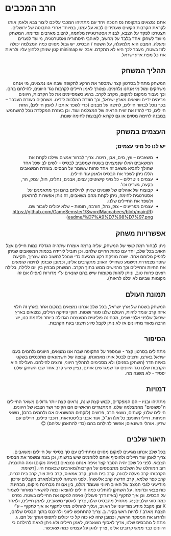 # חרב המכבים
<div dir = "rtl">

אתם נמצאים בתקופת נס חנוכה ויחד עם מתתיהו המכבי עליכם ליצור צבא ולאמן אותו לקראת הקרבות הקשים שעתידים לבוא על עמנו, במיוחד אחרי התבוסה של ירושלים. תצטרכו לפקד על הצבא, לבנות אסטרטגיית מלחמה, להציב מארבים וכדומה.
המשחק מיועד לשחקן אחד בלבד על מחשב, לאוהבי היסתוריה ואסטרטגיה, מיועד לנערים ומעלה.
המבט הוא מלמעלה, על השטח / הבסיס. יש גבול מסוים כמה המצלמה יכולה לזוז בשטח, מעבר לכך היא לא תתקדם. אבל יש minimap קטן שניתן ללחוץ עליו ולראות את כל מפת ארץ ישראל.
 

## תהליך המשחק 
המשחק מתחיל בסרטון קצר שמספר את הרקע לתקופה שבה אנו נמצאים, מי אנחנו משחקים ומול מי אנחנו נלחמים.
נצטרך לאמן חיילים לקרבות נגד היוונים, להילחם בהם. וכך נעבור ממקום למקום, מקרב לקרב.
ברגע כשמסיימים את כל הקרבות, היוונים מרימים ידיים ויוצאים מארץ ישראל, וכך חוזרת המלכות לידינו.
משחקים בעזרת העכבר – בכך נוכל לבחור חיילים, לחיצה על מבנים (כדי לשפר אותם / לאמן חיילים), הזזת חיילים, כדי להזיז את זווית הראיה של המצלמה ועוד. וכן בעזרת המקלדת נוכל להשתמש במבנה לחימה מסוים או גם לקרוא לקבוצות לחימה שונות.
## העצמים במשחק
### יש לנו כל מיני עצמים;
- משאבים – עץ, מים, אבן, חיטה. צריך לבחור אנשים שילכו לקחת את המשאבים האלו שנמצאים בשטח שמסביב לבסיס – לשים לב שכל אחד שהולך להביא משאב זה אחד פחות ששומר על הבסיס. בעזרת המשאבים הללו ניתן לשפר את הבסיס ולאמן עוד חיילים.
- עצמים נייטרלים – כל מיני קישוטים; עצים, אבנים, נחלים, חול, עמק, הר, בקעה, גשרים וכו'.
- קבוצות של אוהלים של שונאים שניתן להילחם בהם וכך מתאמנים על אסטרטגית לחימה, ניתן לקחת מהם משאבים, זה נותן אפשרות  להתאמן ולשפר את החיילים שלנו.
- עצמים מפריעים – צוק, נחל, חורבה, חומות – שלא יכולים לעבור שם.
(https://github.com/GameSemster1/SwordMaccabees/blob/main/Readme/%D7%A9%D7%98%D7%97.png)
## אפשרויות משחק
ניתן לבחור רמת קושי של המשחק, עליה ברמה אומרת שתהיה הגדלת כמות חיילים אצל האויב בכל שלב, יחד עם כמות החיים שלהם. וכן תוביל לירידה בכמות המשאבים שניתן להפיק מלוחם אחד.
ישנה מוזיקת רקע מרגיעה כדי שנוכל לחשוב כמו שצריך, תקיעת שופר מצמררת תישמע כשחיילי האויב מתקרבים אלינו, וכמובן שבזמן לחימה שומעים את החיות והחיילים וכך מרגישים ממש בתוך הקרב.
המשחק מבחין בין יום ללילה, בלילה רואים פחות טוב, וניתן לזהות מקומות שיש בהם שונאים ע"י מדורות (אפילו אם זה מקומות שביום לא יכלנו לראות).

## תמונת העולם
המשחק בשטח של ארץ ישראל, בכל שלב אנחנו נמצאים במקום אחר בארץ זה תלוי איזה קרב עומד להיות, העולם שלנו סגור ושטוח.
חוקי פיזיקה רגילים, נמצאים בארץ ישראל שלפני אלפי שנים, מבחינה פוליטית המעצמה הגדולה ביותר נלחמת בנו, יש הרבה מאוד מתיוונים אז לא ניתן לקבל סיוע חיצוני בעת הקרבות.

## הסיפור
מתחילים בסרטון קצר - שמספר על התקופה שבה אנו נמצאים; היוונים נלחמים בעם ישראל בארצו, ורוצים לבטל אותו מאמונתו. קבוצה של חשמונאים מתכנסים בשקט באיזה חדר (השחקן בפנים) ולא מסכימים לתהליך היווני, ורוצים להילחם.
העלילה היא הקרבות שלנו נגד היוונים עד שמגרשים אותם, נציין שיש קרב אחד שבו השחקן שלנו יפסיד - לא משנה מה.
 
## דמויות
מתתיהו ובניו – הם המפקדים, לבוש קצת שונה, נראים קצת יותר גדולים משאר החיילים ה"פשוטים" מהמצלמה שלנו. המתנגדים הראשיים הם הקיסר ושר הצבא של היוונים.
חיילים שלנו; קשתים, נושאי חרב, פרשים (לוקחים מהשונאים אם נלחמים בהם), נושאי חניתות. חיילי היוונים; כל אלו הנ"ל, ועוד אבני בליסטראות, רוכבי פילים, חיילים עם שריון.
אוהלי השונאים; אפשר להילחם בהם (כדי להתאמן עליהם) 😊
## תיאור שלבים
בכל שלב אנחנו מגיעים למקום מסוים ומתחילים עם סך בסיסי של חיילים ומשאבים. צריך לאמן עוד חיילים ולהוסיף אותם ללוחמים שיש ברשותו, וכן בונה ומשפר את הבסיס הצבאי. לפני כל שלב יהיה הסבר קצר איפה אנחנו נמצאים (באיזה מקום) ומה התוכנית.
רוב המוחלט של השלבים מתבססים על הקרבות/מארבים שבאמת היו. [רשימת הקרבות: קרב מעלה לבונה, קרב בית חורון, קרב אמאוס, קרב בית צור, קרב בית זכריה, קרב כפר שלמא, קרב חדשה קרב אלעשה]. לפני היציאה לקרב/למארב מקבלים עדכון מודיעיני לגבי המצב של האויב היווני שעומד מולנו, בין אם זה מבחינת מיקום, מבחינת כוח צבאי וכדומה. על השחקן להחליט כמה חיילים להוציא וכמה להשאיר מאחור לשמור על הבסיס. וכן איך לתקוף (באיזו דרך פעולה) ואיפה למקם את החיילים בשטח.
נפרט כמה סוגי שלבים;
א.	מתחיל מהבסיס שלנו, צריך לאסוף משאבים, לאמן חיילים, ולאחר X זמן מקבל מידע מודיעיני על האויב, ועליך להחליט מתי לתקוף או איך לתקוף – ע"י הצבת מארב / להיות ראש בקיר.
ב.	צריך להתחפש ליווני ולהיכנס בתוך הבסיס שלהם, ולהרוג את המפקד הראשי, וכמובן שזה לא כזה קל כי יכולים לתפוס אותך על חם.
ג.	מתחיל מהבסיס שלנו, צריך לאסוף משאבים, לאמן חיילים ולא ניתן לצאת להילחם כי היוונים כבר ממש קרובים אלינו, צריך להגן על עצמינו כמה שאפשר.

</div> 
